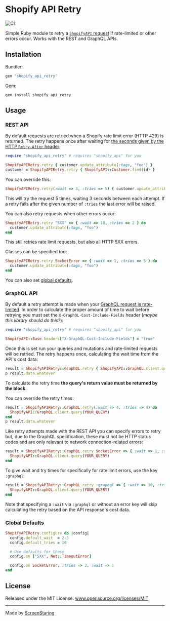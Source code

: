 # Shopify API Retry

![CI](https://github.com/ScreenStaring/shopify_api_retry/workflows/CI/badge.svg)

Simple Ruby module to retry a [`ShopifyAPI` request](https://github.com/Shopify/shopify_api) if rate-limited or other errors
occur. Works with the REST and GraphQL APIs.

## Installation

Bundler:

```rb
gem "shopify_api_retry"
```

Gem:

```
gem install shopify_api_retry
```

## Usage

### REST API

By default requests are retried when a Shopify rate limit error (HTTP 429) is returned. The retry happens once after waiting for
[the seconds given by the HTTP `Retry-After` header](https://shopify.dev/concepts/about-apis/rate-limits):
```rb
require "shopify_api_retry" # requires "shopify_api" for you

ShopifyAPIRetry.retry { customer.update_attribute(:tags, "foo") }
customer = ShopifyAPIRetry.retry { ShopifyAPI::Customer.find(id) }
```

You can override this:
```rb
ShopifyAPIRetry.retry(:wait => 3, :tries => 5) { customer.update_attribute(:tags, "foo")  }
```
This will try the request 5 times, waiting 3 seconds between each attempt. If a retry fails after the given number
of `:tries` the last error will be raised.

You can also retry requests when other errors occur:
```rb
ShopifyAPIRetry.retry "5XX" => { :wait => 10, :tries => 2 } do
  customer.update_attribute(:tags, "foo")
end
```
This still retries rate limit requests, but also all HTTP 5XX errors.

Classes can be specified too:
```rb
ShopifyAPIRetry.retry SocketError => { :wait => 1, :tries => 5 } do
  customer.update_attribute(:tags, "foo")
end
```

You can also set [global defaults](#global-defaults).

### GraphQL API

By default a retry attempt is made when your [GraphQL request is rate-limited](https://shopify.dev/concepts/about-apis/rate-limits#graphql-admin-api-rate-limits).
In order to calculate the proper amount of time to wait before retrying you must set the `X-GraphQL-Cost-Include-Fields` header
(_maybe this library should do this?_):

```rb
require "shopify_api_retry" # requires "shopify_api" for you

ShopifyAPI::Base.headers["X-GraphQL-Cost-Include-Fields"] = "true"
```

Once this is set run your queries and mutations and rate-limited requests will be retried.
The retry happens once, calculating the wait time from the API's cost data:
```rb
result = ShopifyAPIRetry::GraphQL.retry { ShopifyAPI::GraphQL.client.query(YOUR_QUERY) }
p result.data.whatever
```

To calculate the retry time **the query's return value must be returned by the block**.

You can override the retry times:
```rb
result = ShopifyAPIRetry::GraphQL.retry(:wait => 4, :tries => 4) do
  ShopifyAPI::GraphQL.client.query(YOUR_QUERY)
end
p result.data.whatever
```

Like retry attempts made with the REST API you can specify errors to retry but, due to the GraphQL specification, these must not
be HTTP status codes and are only relevant to network connection-related errors:

```rb
result = ShopifyAPIRetry::GraphQL.retry SocketError => { :wait => 1, :tries => 5 } do
  ShopifyAPI::GraphQL.client.query(YOUR_QUERY)
end
```

To give wait and try times for specifically for rate limit errors, use the key `:graphql`:
```rb
result = ShopifyAPIRetry::GraphQL.retry :graphql => { :wait => 10, :tries => 5 } do
  ShopifyAPI::GraphQL.client.query(YOUR_QUERY)
end
```

Note that specifying a `:wait` via `:graphql` or without an error key will skip calculating the retry based on the API
response's cost data.

### Global Defaults

```rb
ShopifyAPIRetry.configure do |config|
  config.default_wait  = 2.5
  config.default_tries = 10

  # Use defaults for these
  config.on ["5XX", Net::TimeoutError]

  config.on SocketError, :tries => 2, :wait => 1
end
```

## License

Released under the MIT License: www.opensource.org/licenses/MIT

---

Made by [ScreenStaring](http://screenstaring.com)
